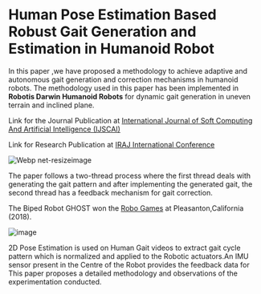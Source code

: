 # Human Pose Estimation Based Robust Gait Generation and Estimation in Humanoid Robot

 In this paper ,we have proposed a methodology to achieve adaptive and autonomous gait generation and correction mechanisms in humanoid robots. The methodology used in this paper has been implemented in **Robotis Darwin Humanoid Robots** for dynamic gait generation in uneven terrain and inclined plane.

Link for the Journal Publication at [International Journal of Soft Computing And Artificial Intelligence (IJSCAI)](https://iraj.doionline.org/dx/IJSCAI-IRAJ-DOIONLINE-16654)

Link for Research Publication at [IRAJ International Conference](https://www.digitalxplore.org/proceeding.php?pid=446)
 
![Webp net-resizeimage](https://user-images.githubusercontent.com/26904968/66437682-0d1c1580-ea48-11e9-8f79-ae2309d5c85c.png)

The paper follows a two-thread process where the first thread deals with generating the gait pattern and after implementing the generated gait, the second thread has a feedback mechanism for gait correction.

The Biped Robot GHOST won the [Robo Games](https://robogames.net/2018.php#:~:text=Obstacle%20Run,India%20%2D%20SRMTH%20Ghost) at Pleasanton,California (2018). 

![image](https://github.com/user-attachments/assets/d79ebaaa-5f0f-41fb-a327-a693af41c6bd)


2D Pose Estimation is used on Human Gait videos to extract gait cycle pattern which is normalized and applied to the Robotic actuators.An IMU sensor present in the Centre of the Robot provides the feedback data for This paper proposes a detailed methodology and observations of the experimentation conducted.
